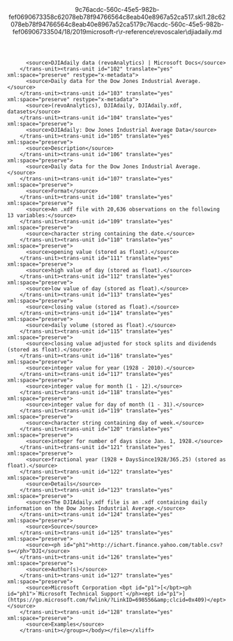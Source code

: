 <?xml version="1.0"?><xliff version="1.2" xmlns="urn:oasis:names:tc:xliff:document:1.2" xmlns:xsi="http://www.w3.org/2001/XMLSchema-instance" xsi:schemaLocation="urn:oasis:names:tc:xliff:document:1.2 xliff-core-1.2-transitional.xsd"><file datatype="xml" original="djiadaily.md" source-language="en-US" target-language="en-US"><header><tool tool-id="mdxliff" tool-name="mdxliff" tool-version="1.0-d1654b2" tool-company="Microsoft" /><xliffext:skl_file_name xmlns:xliffext="urn:microsoft:content:schema:xliffextensions">9c76acdc-560c-45e5-982b-fef0690673358c62078eb78f94766564c8eab40e8967a52ca517.skl</xliffext:skl_file_name><xliffext:version xmlns:xliffext="urn:microsoft:content:schema:xliffextensions">1.2</xliffext:version><xliffext:ms.openlocfilehash xmlns:xliffext="urn:microsoft:content:schema:xliffextensions">8c62078eb78f94766564c8eab40e8967a52ca517</xliffext:ms.openlocfilehash><xliffext:ms.sourcegitcommit xmlns:xliffext="urn:microsoft:content:schema:xliffextensions">9c76acdc-560c-45e5-982b-fef069067335</xliffext:ms.sourcegitcommit><xliffext:ms.lasthandoff xmlns:xliffext="urn:microsoft:content:schema:xliffextensions">04/18/2019</xliffext:ms.lasthandoff><xliffext:ms.openlocfilepath xmlns:xliffext="urn:microsoft:content:schema:xliffextensions">microsoft-r\r-reference\revoscaler\djiadaily.md</xliffext:ms.openlocfilepath></header><body><group id="content" extype="content"><trans-unit id="101" translate="yes" xml:space="preserve" restype="x-metadata">
          <source>DJIAdaily data (revoAnalytics) | Microsoft Docs</source>
        </trans-unit><trans-unit id="102" translate="yes" xml:space="preserve" restype="x-metadata">
          <source>Daily data for the Dow Jones Industrial Average.</source>
        </trans-unit><trans-unit id="103" translate="yes" xml:space="preserve" restype="x-metadata">
          <source>(revoAnalytics), DJIAdaily, DJIAdaily.xdf, datasets</source>
        </trans-unit><trans-unit id="104" translate="yes" xml:space="preserve">
          <source>DJIAdaily: Dow Jones Industrial Average Data</source>
        </trans-unit><trans-unit id="105" translate="yes" xml:space="preserve">
          <source>Description</source>
        </trans-unit><trans-unit id="106" translate="yes" xml:space="preserve">
          <source>Daily data for the Dow Jones Industrial Average.</source>
        </trans-unit><trans-unit id="107" translate="yes" xml:space="preserve">
          <source>Format</source>
        </trans-unit><trans-unit id="108" translate="yes" xml:space="preserve">
          <source>An .xdf file with 20,636 observations on the following 13 variables:</source>
        </trans-unit><trans-unit id="109" translate="yes" xml:space="preserve">
          <source>character string containing the date.</source>
        </trans-unit><trans-unit id="110" translate="yes" xml:space="preserve">
          <source>opening value (stored as float).</source>
        </trans-unit><trans-unit id="111" translate="yes" xml:space="preserve">
          <source>high value of day (stored as float).</source>
        </trans-unit><trans-unit id="112" translate="yes" xml:space="preserve">
          <source>low value of day (stored as float).</source>
        </trans-unit><trans-unit id="113" translate="yes" xml:space="preserve">
          <source>closing value (stored as float).</source>
        </trans-unit><trans-unit id="114" translate="yes" xml:space="preserve">
          <source>daily volume (stored as float).</source>
        </trans-unit><trans-unit id="115" translate="yes" xml:space="preserve">
          <source>closing value adjusted for stock splits and dividends (stored as float).</source>
        </trans-unit><trans-unit id="116" translate="yes" xml:space="preserve">
          <source>integer value for year (1928 - 2010).</source>
        </trans-unit><trans-unit id="117" translate="yes" xml:space="preserve">
          <source>integer value for month (1 - 12).</source>
        </trans-unit><trans-unit id="118" translate="yes" xml:space="preserve">
          <source>integer value for day of month (1 - 31).</source>
        </trans-unit><trans-unit id="119" translate="yes" xml:space="preserve">
          <source>character string containing day of week.</source>
        </trans-unit><trans-unit id="120" translate="yes" xml:space="preserve">
          <source>integer for number of days since Jan. 1, 1928.</source>
        </trans-unit><trans-unit id="121" translate="yes" xml:space="preserve">
          <source>fractional year (1928 + DaysSince1928/365.25) (stored as float).</source>
        </trans-unit><trans-unit id="122" translate="yes" xml:space="preserve">
          <source>Details</source>
        </trans-unit><trans-unit id="123" translate="yes" xml:space="preserve">
          <source>The DJIAdaily.xdf file is an .xdf containing daily information on the Dow Jones Industrial Average.</source>
        </trans-unit><trans-unit id="124" translate="yes" xml:space="preserve">
          <source>Source</source>
        </trans-unit><trans-unit id="125" translate="yes" xml:space="preserve">
          <source><ph id="ph1">http://ichart.finance.yahoo.com/table.csv?s=</ph>^DJI</source>
        </trans-unit><trans-unit id="126" translate="yes" xml:space="preserve">
          <source>Author(s)</source>
        </trans-unit><trans-unit id="127" translate="yes" xml:space="preserve">
          <source>Microsoft Corporation <bpt id="p1">[</bpt><ph id="ph1">`Microsoft Technical Support`</ph><ept id="p1">](https://go.microsoft.com/fwlink/?LinkID=698556&amp;clcid=0x409)</ept></source>
        </trans-unit><trans-unit id="128" translate="yes" xml:space="preserve">
          <source>Examples</source>
        </trans-unit></group></body></file></xliff>